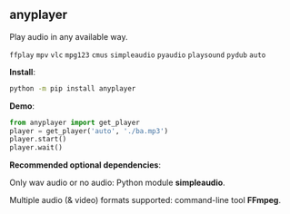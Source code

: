 anyplayer
---

Play audio in any available way.

`ffplay` `mpv` `vlc` `mpg123` `cmus` `simpleaudio` `pyaudio` `playsound` `pydub` `auto`

**Install**: 

```sh
python -m pip install anyplayer
```

**Demo**:

```py
from anyplayer import get_player
player = get_player('auto', './ba.mp3')
player.start()
player.wait()
```

**Recommended optional dependencies**: 

Only wav audio or no audio: Python module **simpleaudio**.

Multiple audio (& video) formats supported: command-line tool **FFmpeg**.
